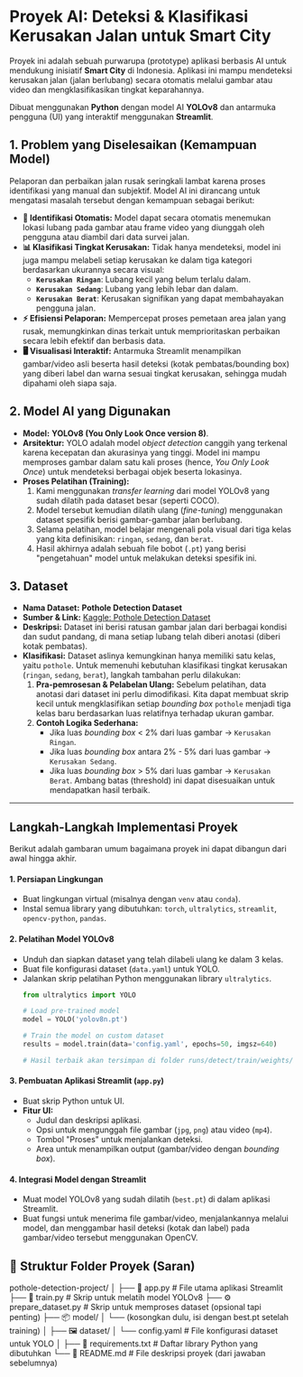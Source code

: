 # Proyek AI: Deteksi & Klasifikasi Kerusakan Jalan untuk Smart City

Proyek ini adalah sebuah purwarupa (prototype) aplikasi berbasis AI untuk mendukung inisiatif **Smart City** di Indonesia. Aplikasi ini mampu mendeteksi kerusakan jalan (jalan berlubang) secara otomatis melalui gambar atau video dan mengklasifikasikan tingkat keparahannya.

Dibuat menggunakan **Python** dengan model AI **YOLOv8** dan antarmuka pengguna (UI) yang interaktif menggunakan **Streamlit**.

## 1. Problem yang Diselesaikan (Kemampuan Model)

Pelaporan dan perbaikan jalan rusak seringkali lambat karena proses identifikasi yang manual dan subjektif. Model AI ini dirancang untuk mengatasi masalah tersebut dengan kemampuan sebagai berikut:

* **🔎 Identifikasi Otomatis:** Model dapat secara otomatis menemukan lokasi lubang pada gambar atau frame video yang diunggah oleh pengguna atau diambil dari data survei jalan.
* **📊 Klasifikasi Tingkat Kerusakan:** Tidak hanya mendeteksi, model ini juga mampu melabeli setiap kerusakan ke dalam tiga kategori berdasarkan ukurannya secara visual:
    * **`Kerusakan Ringan`**: Lubang kecil yang belum terlalu dalam.
    * **`Kerusakan Sedang`**: Lubang yang lebih lebar dan dalam.
    * **`Kerusakan Berat`**: Kerusakan signifikan yang dapat membahayakan pengguna jalan.
* **⚡ Efisiensi Pelaporan:** Mempercepat proses pemetaan area jalan yang rusak, memungkinkan dinas terkait untuk memprioritaskan perbaikan secara lebih efektif dan berbasis data.
* **🖥️ Visualisasi Interaktif:** Antarmuka Streamlit menampilkan gambar/video asli beserta hasil deteksi (kotak pembatas/bounding box) yang diberi label dan warna sesuai tingkat kerusakan, sehingga mudah dipahami oleh siapa saja.

## 2. Model AI yang Digunakan

* **Model:** **YOLOv8 (You Only Look Once version 8)**.
* **Arsitektur:** YOLO adalah model *object detection* canggih yang terkenal karena kecepatan dan akurasinya yang tinggi. Model ini mampu memproses gambar dalam satu kali proses (hence, *You Only Look Once*) untuk mendeteksi berbagai objek beserta lokasinya.
* **Proses Pelatihan (Training):**
    1.  Kami menggunakan *transfer learning* dari model YOLOv8 yang sudah dilatih pada dataset besar (seperti COCO).
    2.  Model tersebut kemudian dilatih ulang (*fine-tuning*) menggunakan dataset spesifik berisi gambar-gambar jalan berlubang.
    3.  Selama pelatihan, model belajar mengenali pola visual dari tiga kelas yang kita definisikan: `ringan`, `sedang`, dan `berat`.
    4.  Hasil akhirnya adalah sebuah file bobot (`.pt`) yang berisi "pengetahuan" model untuk melakukan deteksi spesifik ini.

## 3. Dataset

* **Nama Dataset:** **Pothole Detection Dataset**
* **Sumber & Link:** [Kaggle: Pothole Detection Dataset](https://www.kaggle.com/datasets/atulyakumarojha/pothole-detection-dataset)
* **Deskripsi:** Dataset ini berisi ratusan gambar jalan dari berbagai kondisi dan sudut pandang, di mana setiap lubang telah diberi anotasi (diberi kotak pembatas).
* **Klasifikasi:**
    Dataset aslinya kemungkinan hanya memiliki satu kelas, yaitu `pothole`. Untuk memenuhi kebutuhan klasifikasi tingkat kerusakan (`ringan`, `sedang`, `berat`), langkah tambahan perlu dilakukan:
    1.  **Pra-pemrosesan & Pelabelan Ulang:** Sebelum pelatihan, data anotasi dari dataset ini perlu dimodifikasi. Kita dapat membuat skrip kecil untuk mengklasifikan setiap *bounding box* `pothole` menjadi tiga kelas baru berdasarkan luas relatifnya terhadap ukuran gambar.
    2.  **Contoh Logika Sederhana:**
        * Jika luas *bounding box* < 2% dari luas gambar -> `Kerusakan Ringan`.
        * Jika luas *bounding box* antara 2% - 5% dari luas gambar -> `Kerusakan Sedang`.
        * Jika luas *bounding box* > 5% dari luas gambar -> `Kerusakan Berat`.
        Ambang batas (threshold) ini dapat disesuaikan untuk mendapatkan hasil terbaik.

---
## Langkah-Langkah Implementasi Proyek

Berikut adalah gambaran umum bagaimana proyek ini dapat dibangun dari awal hingga akhir.

#### 1. Persiapan Lingkungan
* Buat lingkungan virtual (misalnya dengan `venv` atau `conda`).
* Instal semua library yang dibutuhkan: `torch`, `ultralytics`, `streamlit`, `opencv-python`, `pandas`.

#### 2. Pelatihan Model YOLOv8
* Unduh dan siapkan dataset yang telah dilabeli ulang ke dalam 3 kelas.
* Buat file konfigurasi dataset (`data.yaml`) untuk YOLO.
* Jalankan skrip pelatihan Python menggunakan library `ultralytics`.
    ```python
    from ultralytics import YOLO

    # Load pre-trained model
    model = YOLO('yolov8n.pt') 

    # Train the model on custom dataset
    results = model.train(data='config.yaml', epochs=50, imgsz=640)

    # Hasil terbaik akan tersimpan di folder runs/detect/train/weights/best.pt
    ```

#### 3. Pembuatan Aplikasi Streamlit (`app.py`)
* Buat skrip Python untuk UI.
* **Fitur UI:**
    * Judul dan deskripsi aplikasi.
    * Opsi untuk mengunggah file gambar (`jpg`, `png`) atau video (`mp4`).
    * Tombol "Proses" untuk menjalankan deteksi.
    * Area untuk menampilkan output (gambar/video dengan *bounding box*).

#### 4. Integrasi Model dengan Streamlit
* Muat model YOLOv8 yang sudah dilatih (`best.pt`) di dalam aplikasi Streamlit.
* Buat fungsi untuk menerima file gambar/video, menjalankannya melalui model, dan menggambar hasil deteksi (kotak dan label) pada gambar/video tersebut menggunakan OpenCV.

## 📁 Struktur Folder Proyek (Saran)
pothole-detection-project/
│
├── 📜 app.py                # File utama aplikasi Streamlit
├── 🐍 train.py              # Skrip untuk melatih model YOLOv8
├── ⚙️ prepare_dataset.py    # Skrip untuk memproses dataset (opsional tapi penting)
├── 📦 model/
│   └── (kosongkan dulu, isi dengan best.pt setelah training)
│
├── 🖼️ dataset/
│   └── config.yaml         # File konfigurasi dataset untuk YOLO
│
├── 📄 requirements.txt      # Daftar library Python yang dibutuhkan
└── 📝 README.md             # File deskripsi proyek (dari jawaban sebelumnya)
